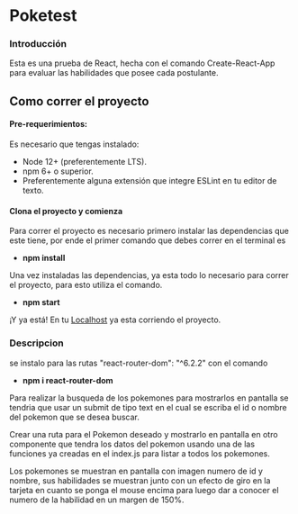 # Poketest

### Introducción

Esta es una prueba de React, hecha con el comando Create-React-App para evaluar las habilidades que posee cada postulante.

## Como correr el proyecto

#### Pre-requerimientos:

Es necesario que tengas instalado:

-   Node 12+ (preferentemente LTS).
-   npm 6+ o superior.
-   Preferentemente alguna extensión que integre ESLint en tu editor de texto.

#### Clona el proyecto y comienza

Para correr el proyecto es necesario primero instalar las dependencias que este tiene, por ende el primer comando que debes correr en el terminal es

-   **npm install**

Una vez instaladas las dependencias, ya esta todo lo necesario para correr el proyecto, para esto utiliza el comando.

-   **npm start**

¡Y ya está! En tu [Localhost](http://localhost:3000) ya esta corriendo el proyecto.

### Descripcion

se instalo para las rutas "react-router-dom": "^6.2.2" con el comando 

-   **npm i react-router-dom**

Para realizar la busqueda de los pokemones para mostrarlos en pantalla se tendria que usar un submit de tipo text en el cual se escriba el id o nombre del pokemon que se desea buscar. 

Crear una ruta para el Pokemon deseado y mostrarlo en pantalla en otro componente que tendra los datos del pokemon usando una de las funciones ya creadas en el index.js para listar a todos los pokemones.

Los pokemones se muestran en pantalla con imagen numero de id y nombre,  sus habilidades se muestran junto con un efecto de giro en la tarjeta en cuanto se ponga el mouse encima para luego dar a conocer el numero de la habilidad en un margen de 150%.



